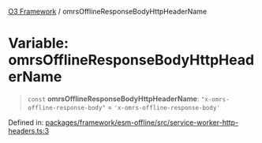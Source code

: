 [O3 Framework](../API.md) / omrsOfflineResponseBodyHttpHeaderName

# Variable: omrsOfflineResponseBodyHttpHeaderName

> `const` **omrsOfflineResponseBodyHttpHeaderName**: `"x-omrs-offline-response-body"` = `'x-omrs-offline-response-body'`

Defined in: [packages/framework/esm-offline/src/service-worker-http-headers.ts:3](https://github.com/openmrs/openmrs-esm-core/blob/85cde3ce59cd3d29230c98040a3f53525e808725/packages/framework/esm-offline/src/service-worker-http-headers.ts#L3)
